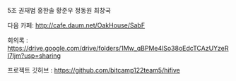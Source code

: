 5조 권재범 홍한솔 황준우 정동원 최창국

다음 카페: http://cafe.daum.net/OakHouse/SabF

회의록 : https://drive.google.com/drive/folders/1Mw_qBPMe4lSo38oEdcTCAzUYzeRI7ljm?usp=sharing

프로젝트 깃허브 : https://github.com/bitcamp122team5/hifive
